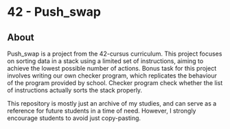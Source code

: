 # 42 - Push_swap

## About
Push_swap is a project from the 42-cursus curriculum. This project focuses on sorting data in a stack using a limited set of instructions, aiming to achieve the lowest possible number of actions.
Bonus task for this project involves writing our own checker program, which replicates the behaviour of the program provided by school. Checker program check whether the list of instructions actually sorts the stack properly.

This repository is mostly just an archive of my studies, and can serve as a reference for future students in a time of need. However, I strongly encourage students to avoid just copy-pasting.
